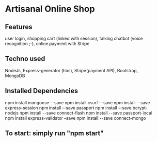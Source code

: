 # Artisanal Online Shop
## Features
user login, shopping cart (linked with session), talking chatbot (voice recognition ;-), online payment with Stripe
## Techno used
NodeJs, Express-generator (hbs), Stripe(payment API), Bootstrap, MongoDB
## Installed Dependencies
npm install mongoose –-save
npm install csurf –-save
npm install --save express-session
npm install --save passport
npm install --save bcrypt-nodejs
npm install --save connect-flash
npm install --save passport-local
npm install express-validator –save
npm install --save connect-mongo
## To start: simply run "npm start"
